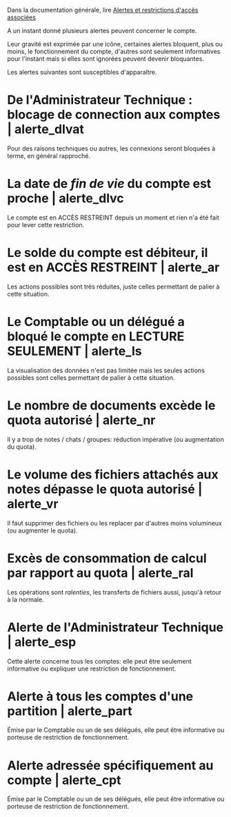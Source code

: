 Dans la documentation générale, lire <a href="$$/appli/alertes.html" target="_blank">Alertes et restrictions d'accès associées</a>

A un instant donné plusieurs alertes peuvent concerner le compte. 

Leur gravité est exprimée par une icône, certaines alertes bloquent, plus ou moins, le fonctionnement du compte, d'autres sont seulement informatives pour l'instant mais si elles sont ignorées peuvent devenir bloquantes.

Les alertes suivantes sont susceptibles d'apparaître.

# De l'Administrateur Technique : blocage de connection aux comptes | alerte_dlvat
Pour des raisons techniques ou autres, les connexions seront bloquées à terme, en général rapproché.

# La date de _fin de vie_ du compte est proche | alerte_dlvc
Le compte est en ACCÈS RESTREINT depuis un moment et rien n'a été fait pour lever cette restriction.

# Le solde du compte est débiteur, il est en ACCÈS RESTREINT | alerte_ar
Les actions possibles sont très réduites, juste celles permettant de palier à cette situation.

# Le Comptable ou un délégué a bloqué le compte en LECTURE SEULEMENT | alerte_ls
La visualisation des données n'est pas limitée mais les seules actions possibles sont celles permettant de palier à cette situation.

# Le nombre de documents excède le quota autorisé | alerte_nr
Il y a trop de notes / chats / groupes: réduction impérative (ou augmentation du quota).

# Le volume des fichiers attachés aux notes dépasse le quota autorisé | alerte_vr
Il faut supprimer des fichiers ou les replacer par d'autres moins volumineux (ou augmenter le quota).

# Excès de consommation de calcul par rapport au quota | alerte_ral
Les opérations sont _ralenties_, les transferts de fichiers aussi, jusqu'à retour à la normale.

# Alerte de l'Administrateur Technique | alerte_esp
Cette alerte concerne tous les comptes: elle peut être seulement informative ou expliquer une restriction de fonctionnement.

# Alerte à tous les comptes d'une partition | alerte_part
Émise par le Comptable ou un de ses délégués, elle peut être informative ou porteuse de restriction de fonctionnement.

# Alerte adressée spécifiquement au compte | alerte_cpt
Émise par le Comptable ou un de ses délégués, elle peut être informative ou porteuse de restriction de fonctionnement.
